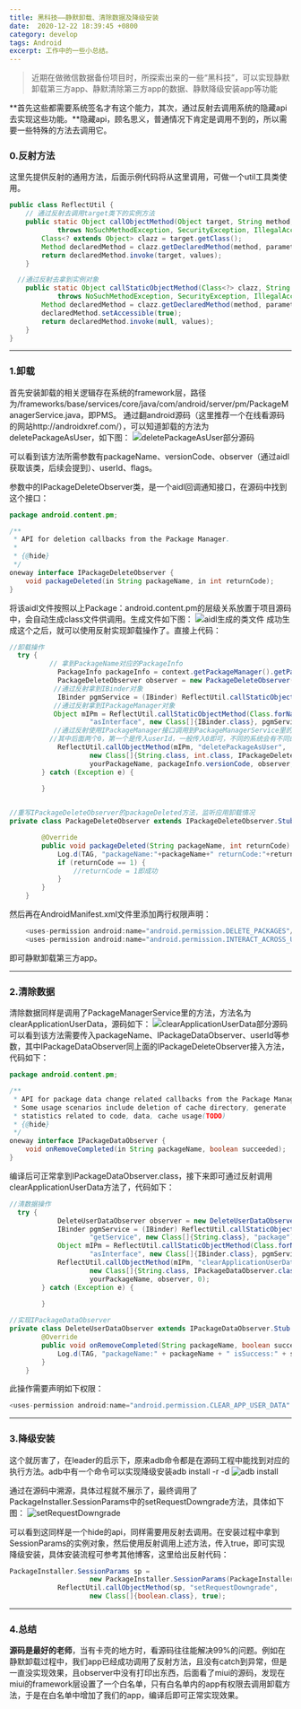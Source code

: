```yaml
---
title: 黑科技——静默卸载、清除数据及降级安装
date:  2020-12-22 18:39:45 +0800
category: develop 
tags: Android
excerpt: 工作中的一些小总结。
---
```


> 近期在做微信数据备份项目时，所探索出来的一些“黑科技”，可以实现静默卸载第三方app、静默清除第三方app的数据、静默降级安装app等功能

**首先这些都需要系统签名才有这个能力，其次，通过反射去调用系统的隐藏api去实现这些功能。**隐藏api，顾名思义，普通情况下肯定是调用不到的，所以需要一些特殊的方法去调用它。

### 0.反射方法
这里先提供反射的通用方法，后面示例代码将从这里调用，可做一个util工具类使用。
```java
public class ReflectUtil {
    // 通过反射去调用target类下的实例方法
    public static Object callObjectMethod(Object target, String method, Class<?>[] parameterTypes, Object... values)
            throws NoSuchMethodException, SecurityException, IllegalAccessException, IllegalArgumentException, InvocationTargetException {
        Class<? extends Object> clazz = target.getClass();
        Method declaredMethod = clazz.getDeclaredMethod(method, parameterTypes);
        return declaredMethod.invoke(target, values);
    }

  //通过反射去拿到实例对象
    public static Object callStaticObjectMethod(Class<?> clazz, String method, Class<?>[] parameterTypes, Object... values)
            throws NoSuchMethodException, SecurityException, IllegalAccessException, IllegalArgumentException, InvocationTargetException {
        Method declaredMethod = clazz.getDeclaredMethod(method, parameterTypes);
        declaredMethod.setAccessible(true);
        return declaredMethod.invoke(null, values);
    }
}
```
---

### 1.卸载
首先安装卸载的相关逻辑存在系统的framework层，路径为/frameworks/base/services/core/java/com/android/server/pm/PackageManagerService.java，即PMS。
通过翻android源码（这里推荐一个在线看源码的网站http://androidxref.com/），可以知道卸载的方法为deletePackageAsUser，如下图：
![deletePackageAsUser部分源码](https://upload-images.jianshu.io/upload_images/13517457-a21bff75877bc171.png?imageMogr2/auto-orient/strip%7CimageView2/2/w/1240)

可以看到该方法所需参数有packageName、versionCode、observer（通过aidl获取该类，后续会提到）、userId、flags。

参数中的IPackageDeleteObserver类，是一个aidl回调通知接口，在源码中找到这个接口：
```java
package android.content.pm;

/**
 * API for deletion callbacks from the Package Manager.
 *
 * {@hide}
 */
oneway interface IPackageDeleteObserver {
    void packageDeleted(in String packageName, in int returnCode);
}
```

将该aidl文件按照以上Package：android.content.pm的层级关系放置于项目源码中，会自动生成class文件供调用。生成文件如下图：
![aidl生成的类文件](https://upload-images.jianshu.io/upload_images/13517457-60c0845dccd2f315.png?imageMogr2/auto-orient/strip%7CimageView2/2/w/1240)
成功生成这个之后，就可以使用反射实现卸载操作了。直接上代码：
```java
//卸载操作
  try {
          // 拿到PackageName对应的PackageInfo
            PackageInfo packageInfo = context.getPackageManager().getPackageInfo(yourPackageName, 0);
            PackageDeleteObserver observer = new PackageDeleteObserver();
           //通过反射拿到IBinder对象
            IBinder pgmService = (IBinder) ReflectUtil.callStaticObjectMethod(Class.forName("android.os.ServiceManager"), "getService", new Class[]{String.class}, "package");
           //通过反射拿到IPackageManager对象 
           Object mIPm = ReflectUtil.callStaticObjectMethod(Class.forName("android.content.pm.IPackageManager$Stub"),
                    "asInterface", new Class[]{IBinder.class}, pgmService);
           //通过反射使用IPackageManager接口调用到PackageManagerService里的deletePackageAsUser方法
          //其中后面两个0，第一个是传入userId，一般传入0即可，不同的系统会有不同的分身userid，第二个是flag，也是传入0即可。
            ReflectUtil.callObjectMethod(mIPm, "deletePackageAsUser",
                    new Class[]{String.class, int.class, IPackageDeleteObserver.class, int.class, int.class},
                    yourPackageName, packageInfo.versionCode, observer, 0, 0);
        } catch (Exception e) {
            
        }


//重写IPackageDeleteObserver的packageDeleted方法，监听应用卸载情况
private class PackageDeleteObserver extends IPackageDeleteObserver.Stub {

        @Override
        public void packageDeleted(String packageName, int returnCode) {
            Log.d(TAG, "packageName:"+packageName+" returnCode:"+returnCode);
            if (returnCode == 1) {
                //returnCode = 1即成功
            }
        }
    }
```

然后再在AndroidManifest.xml文件里添加两行权限声明：
```java
    <uses-permission android:name="android.permission.DELETE_PACKAGES"/>
    <uses-permission android:name="android.permission.INTERACT_ACROSS_USERS_FULL" />
```
即可静默卸载第三方app。

---

### 2.清除数据
清除数据同样是调用了PackageManagerService里的方法，方法名为clearApplicationUserData，源码如下：
![clearApplicationUserData部分源码](https://upload-images.jianshu.io/upload_images/13517457-6ca39e13d4693b6a.png?imageMogr2/auto-orient/strip%7CimageView2/2/w/1240)
可以看到该方法需要传入packageName、IPackageDataObserver、userId等参数，其中IPackageDataObserver同上面的IPackageDeleteObserver接入方法，代码如下：
```java
package android.content.pm;

/**
 * API for package data change related callbacks from the Package Manager.
 * Some usage scenarios include deletion of cache directory, generate
 * statistics related to code, data, cache usage(TODO)
 * {@hide}
 */
oneway interface IPackageDataObserver {
    void onRemoveCompleted(in String packageName, boolean succeeded);
}
```
编译后可正常拿到IPackageDataObserver.class，接下来即可通过反射调用clearApplicationUserData方法了，代码如下：
```java
//清数据操作
  try {
            DeleteUserDataObserver observer = new DeleteUserDataObserver();
            IBinder pgmService = (IBinder) ReflectUtil.callStaticObjectMethod(Class.forName("android.os.ServiceManager"),
                    "getService", new Class[]{String.class}, "package");
            Object mIPm = ReflectUtil.callStaticObjectMethod(Class.forName("android.content.pm.IPackageManager$Stub"),
                    "asInterface", new Class[]{IBinder.class}, pgmService);
            ReflectUtil.callObjectMethod(mIPm, "clearApplicationUserData",
                    new Class[]{String.class, IPackageDataObserver.class, int.class},
                    yourPackageName, observer, 0);
        } catch (Exception e) {
         
        }

//实现IPackageDataObserver
private class DeleteUserDataObserver extends IPackageDataObserver.Stub {
        @Override
        public void onRemoveCompleted(String packageName, boolean succeeded) {
            Log.d(TAG, "packageName:" + packageName + " isSuccess:" + succeeded);
        }
    }
```

此操作需要声明如下权限：
```java
<uses-permission android:name="android.permission.CLEAR_APP_USER_DATA" />
```

---

### 3.降级安装
这个就厉害了，在leader的启示下，原来adb命令都是在源码工程中能找到对应的执行方法。adb中有一个命令可以实现降级安装adb install -r -d
![adb install](https://upload-images.jianshu.io/upload_images/13517457-952e041c2e1375f0.png?imageMogr2/auto-orient/strip%7CimageView2/2/w/1240)

通过在源码中溯源，具体过程就不展示了，最终调用了PackageInstaller.SessionParams中的setRequestDowngrade方法，具体如下图：
![setRequestDowngrade](https://upload-images.jianshu.io/upload_images/13517457-953642170264ed1c.png?imageMogr2/auto-orient/strip%7CimageView2/2/w/1240)

可以看到这同样是一个hide的api，同样需要用反射去调用。在安装过程中拿到SessionParams的实例对象，然后使用反射调用上述方法，传入true，即可实现降级安装，具体安装流程可参考其他博客，这里给出反射代码：
```java
PackageInstaller.SessionParams sp =
                    new PackageInstaller.SessionParams(PackageInstaller.SessionParams.MODE_FULL_INSTALL);
            ReflectUtil.callObjectMethod(sp, "setRequestDowngrade",
                    new Class[]{boolean.class}, true);
```

---

### 4.总结
**源码是最好的老师**，当有卡壳的地方时，看源码往往能解决99%的问题。例如在静默卸载过程中，我们app已经成功调用了反射方法，且没有catch到异常，但是一直没实现效果，且observer中没有打印出东西，后面看了miui的源码，发现在miui的framework层设置了一个白名单，只有白名单内的app有权限去调用卸载方法，于是在白名单中增加了我们的app，编译后即可正常实现效果。





